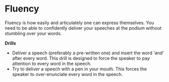 # Fluency

Fluency is how easily and articulately one can express themselves. You need to be able to confidently deliver your speeches at the podium without stumbling over your words.

**Drills**

* Deliver a speech (preferably a pre-written one) and insert the word ‘and’ after every word. This drill is designed to force the speaker to pay attention to every word in the speech.
* Try to deliver a speech with a pen in your mouth. This forces the speaker to over-enunciate every word in the speech.
